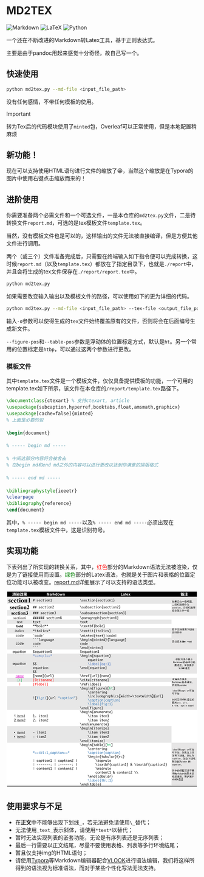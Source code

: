# MD2TEX

![Markdown](https://img.shields.io/badge/markdown-%23000000.svg?style=for-the-badge&logo=markdown&logoColor=white) ![LaTeX](https://img.shields.io/badge/latex-%23008080.svg?style=for-the-badge&logo=latex&logoColor=white) ![Python](https://img.shields.io/badge/python-3670A0?style=for-the-badge&logo=python&logoColor=ffdd54)

一个还在不断改进的Markdown转Latex工具，基于正则表达式。

主要是由于pandoc用起来感觉十分奇怪，故自己写一个。

## 快速使用

```bash
python md2tex.py --md-file <input_file_path>
```

没有任何感情，不带任何模板的使用。

> [!IMPORTANT]
>
> 转为Tex后的代码模块使用了`minted`包，Overleaf可以正常使用，但是本地配置稍麻烦

## 新功能！

现在可以支持使用HTML语句进行文件的缩放了😀，当然这个缩放是在Typora的图片中使用右键点击缩放而来的！

## 进阶使用

你需要准备两个必需文件和一个可选文件，一是本仓库的`md2tex.py`文件，二是待转换文件`report.md`，可选的是tex模板文件`template.tex`。

当然，没有模板文件也是可以的，这样输出的文件无法被直接编译，但是方便其他文件进行调用。

两个（或三个）文件准备完成后，只需要在终端输入如下指令便可以完成转换，这时候`report.md`（以及`template.tex`）都放在了指定目录下，也就是`./report`中，并且会将生成的tex文件保存在`./report/report.tex`中。

```bash
python md2tex.py
```

如果需要改变输入输出以及模板文件的路径，可以使用如下的更为详细的代码。

```bash
python md2tex.py --md-file <input_file_path> --tex-file <output_file_path> --template <template_path>
```

输入`-o`参数可以使得生成的`tex`文件始终覆盖原有的文件，否则将会在后面编号生成新文件。

`--figure-pos`和`--table-pos`参数是浮动体的位置标定方式，默认是`ht`。另一个常用的位置标定是`htbp`，可以通过这两个参数进行更改。

### 模板文件

其中`template.tex`文件是一个模板文件，仅仅具备提供模板的功能，一个可用的template.tex如下所示，该文件在本仓库的`/report/template.tex`路径下。

```tex
\documentclass{ctexart} % 支持ctexart, article
\usepackage{subcaption,hyperref,booktabs,float,amsmath,graphicx}
\usepackage[cache=false]{minted}
% 上面是必要的包

\begin{document}

% ----- begin md -----

% 中间这部分内容将会被舍去
% 在begin md和end md之外的内容可以进行更改以达到你满意的排版格式

% ----- end md -----

\bibliographystyle{ieeetr}
\clearpage
\bibliography{reference}
\end{document}
```

其中，`% ----- begin md -----`以及`% ----- end md -----`必须出现在`template.tex`模板文件中，这是识别符号。

## 实现功能

下表列出了所实现的转换关系，其中，<span style="color:red">红色</span>部分的Markdown语法无法被渲染，仅是为了链接使用而设置。<span style="color:green">绿色</span>部分的Latex语法，也就是关于图片和表格的位置定位功能可以被改变。[report.md](./report/report.md)详细展示了可以支持的语法类型。

![](./image/function.png)

## 使用要求与不足

- 在**正文**中不能够出现下划线`_`，若无法避免请使用`\_`替代；
- 无法使用`_text_`表示斜体，请使用`*text*`以替代；
- 暂时无法实现列表的嵌套功能，无论是有序列表还是无序列表；
- 最后一行需要以正文结尾，尽量不要使用表格、列表等多行环境结尾；
- 暂且仅支持img的HTML语句；
- 请使用[Typora](https://typora.io/)等Markdown编辑器配合[VLOOK](https://github.com/MadMaxChow/VLOOK)进行语法编辑，我们将这样所得到的语法视为标准语法，而对于某些个性化写法无法支持。
